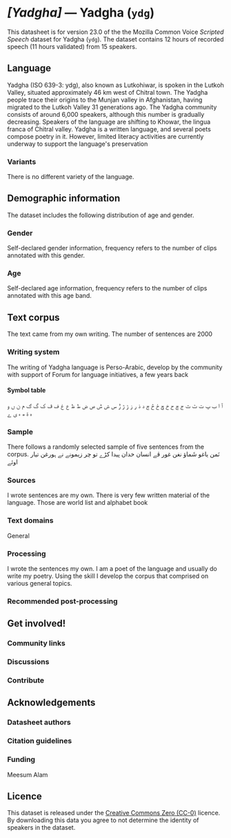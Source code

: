 # *[Yadgha]* &mdash; Yadgha (`ydg`)
This datasheet is for version 23.0 of the the Mozilla Common Voice *Scripted Speech* dataset 
for Yadgha (`ydg`). The dataset contains 12 hours of recorded
speech (11 hours validated) from 15 speakers.

## Language
<!-- {{LANGUAGE_DESCRIPTION}} -->
<!-- Provide a brief (1-2 paragraph) description of your language -->

Yadgha (ISO 639-3: ydg), also known as Lutkohiwar, is spoken in the Lutkoh Valley, situated approximately 46 km west of Chitral town. The Yadgha people trace their origins to the Munjan valley in Afghanistan, having migrated to the Lutkoh Valley 31 generations ago. The Yadgha community consists of around 6,000 speakers, although this number is gradually decreasing. Speakers of the language are shifting to Khowar, the lingua franca of Chitral valley.  Yadgha is a written language, and several poets compose poetry in it. However, limited literacy activities are currently underway to support the language's preservation

### Variants
<!-- {{VARIANT_DESCRIPTION}} -->
<!-- @ OPTIONAL @ -->
<!-- Describe the variants (MCV variants) of your language -->

There is no different variety of the language. 

## Demographic information
<!-- You can get a lot of the information in this section from https://analyzer.cv-toolbox.web.tr/browse -->
The dataset includes the following distribution of age and gender.

### Gender
<!-- {{GENDER_TABLE}} -->
<!-- @ AUTOMATICALLY GENERATED @ -->
<!-- | Gender | Frequency |
|--------|-----------|
| male, masculine | ? |
| undeclared | ? |
| female, feminine | ? | -->
Self-declared gender information, frequency refers to the number of clips annotated with this gender.

### Age
<!-- {{AGE_TABLE}} -->
<!-- @ AUTOMATICALLY GENERATED @ -->
<!-- | Age band | Frequency |
|----------|-----------|
| teens | ? |
| twenties | ? |
| thirties | ? |
| fourties | ? |
| fifties | ? |
   ...if other age ranges are present in your data, add rows... -->
Self-declared age information, frequency refers to the number of clips annotated with this age band.

## Text corpus
<!-- {{TEXT_CORPUS_DESCRIPTION}} -->
<!-- @ OPTIONAL @ -->
<!-- An overview of the text corpus, with information such as average length (in characters and words) of validated sentences. -->

The text came from my own writing.  The number of sentences are 2000

### Writing system
<!-- {{WRITING_SYSTEM_DESCRIPTION}} -->
<!-- @ OPTIONAL @ -->
<!-- A description of the writing system (or writing systems) used in the text corpus -->

The writing of Yadgha language is Perso-Arabic, develop by the community with support of Forum for language initiatives, a few years back 

#### Symbol table
<!-- {{ALPHABET_TABLE}} -->
<!-- @ OPTIONAL @ -->
<!-- If the writing system is alphabetic, you can include the valid alphabet here -->

آ ا ب پ ت ٹ ث ج چ ح خ ݯ ځ څ ݮ د ذ ر ز ڑ ژ ݱ س ش ݰ ص ض ط ظ ع غ ف ڤ ک گ ګ م ن ں و ہ ة ھ ء ی ے

### Sample
<!-- {{SENTENCES_SAMPLE}} -->
There follows a randomly selected sample of five sentences from the corpus.
نَمن یاغو شَماؤ نغن غور ڤے انسان خدان پیدا کڑے تو چر زیمونے نے ہورغن تیار اوئے

### Sources
<!-- {{SOURCES_LIST}} -->
<!-- @ OPTIONAL @ -->
<!-- A list of sentence sources, can be curated to the top-N -->

I wrote sentences are my own. There is very few written material of the language. Those are world list and alphabet book

### Text domains
<!-- {{TEXT_DOMAIN_DESCRIPTION}} -->
<!-- @ OPTIONAL @ -->
<!-- What text domains are represented in the corpus? -->

General

### Processing
<!-- {{PROCESSING_DESCRIPTION}} -->
<!-- @ OPTIONAL @ -->
<!-- How has the text data been processed -->

I wrote the sentences my own. I am a poet of the language and usually do write my poetry. Using the skill I develop the corpus that comprised on various general topics. 

### Recommended post-processing
<!-- {{RECOMMENDED_POSTPROCESSING_DESCRIPTION}} -->
<!-- @ OPTIONAL @ -->
<!-- What should people do before they use the data, for example Unicode normalisation -->



## Get involved!


### Community links
<!-- {{COMMUNITY_LINKS_LIST}} -->
<!-- @ OPTIONAL @ -->
<!-- Links to community chats / fora -->



### Discussions
<!-- {{DISCUSSION_LINKS_LIST}} -->
<!-- @ OPTIONAL @ -->
<!-- Any links to discussions, for example on Discourse or other fora or blogs can be included here -->



### Contribute
<!-- {{CONTRIBUTE_LINKS_LIST}} -->
<!-- Here you can include links for how to contribute to the dataset -->



## Acknowledgements


### Datasheet authors
<!-- {{DATASHEET_AUTHORS_LIST}} -->
<!-- A list in the format of: Your Name <email@email.com> -->



### Citation guidelines
<!-- {{CITATION_DESCRIPTION}} -->
<!-- @ OPTIONAL @ -->
<!-- If you published a paper and would like people to cite it, you can include the BiBTeX here -->



### Funding
<!-- {{FUNDING_DESCRIPTION}} -->
<!-- @ OPTIONAL @ -->
<!-- If you received any funding, you can include the acknowledgement here -->

Meesum Alam

## Licence
This dataset is released under the [Creative Commons Zero (CC-0)](https://creativecommons.org/public-domain/cc0/) licence. By downloading this data
you agree to not determine the identity of speakers in the dataset.
